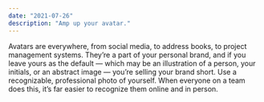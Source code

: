 ```yaml
---
date: "2021-07-26"
description: "Amp up your avatar."
---
```


Avatars are everywhere, from social media, to address books, to project management systems. They’re a part of your personal brand, and if you leave yours as the default — which may be an illustration of a person, your initials, or an abstract image — you’re selling your brand short. Use a recognizable, professional photo of yourself. When everyone on a team does this, it’s far easier to recognize them online and in person. 
